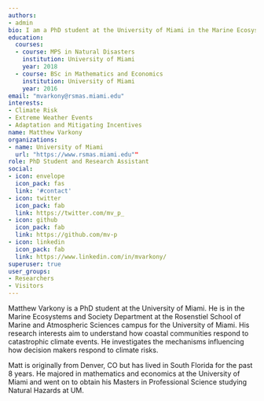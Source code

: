```yaml
---
authors:
- admin
bio: I am a PhD student at the University of Miami in the Marine Ecosystems and Society Department
education:
  courses:
  - course: MPS in Natural Disasters
    institution: University of Miami
    year: 2018
  - course: BSc in Mathematics and Economics
    institution: University of Miami
    year: 2016
email: "mvarkony@rsmas.miami.edu"
interests:
- Climate Risk
- Extreme Weather Events
- Adaptation and Mitigating Incentives 
name: Matthew Varkony
organizations:
- name: University of Miami
  url: "https://www.rsmas.miami.edu""
role: PhD Student and Research Assistant 
social:
- icon: envelope
  icon_pack: fas
  link: '#contact'
- icon: twitter
  icon_pack: fab
  link: https://twitter.com/mv_p_
- icon: github
  icon_pack: fab
  link: https://github.com/mv-p
- icon: linkedin
  icon_pack: fab
  link: https://www.linkedin.com/in/mvarkony/
superuser: true
user_groups:
- Researchers
- Visitors
---
```


Matthew Varkony is a PhD student at the University of Miami. He is in the Marine Ecosystems and Society Department at the Rosenstiel School of Marine and Atmospheric Sciences campus for the University of Miami. His research interests aim to understand how coastal communities respond to catastrophic climate events. He investigates the mechanisms influencing how decision makers respond to climate risks. 

Matt is originally from Denver, CO but has lived in South Florida for the past 8 years. He majored in mathematics and economics at the University of Miami and went on to obtain his Masters in Professional Science studying Natural Hazards at UM.  

